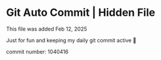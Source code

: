 # Git Auto Commit | Hidden File

This file was added Feb 12, 2025

Just for fun and keeping my daily git commit active 🤪

commit number: 1040416
